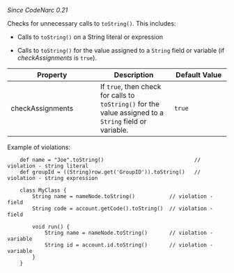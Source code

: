 *Since CodeNarc 0.21*

Checks for unnecessary calls to `toString()`. This includes:

  - Calls to `toString()` on a String literal or expression

  - Calls to `toString()` for the value assigned to a `String` field or
    variable (if *checkAssignments* is `true`).

<table>
<colgroup>
<col style="width: 40%" />
<col style="width: 33%" />
<col style="width: 25%" />
</colgroup>
<thead>
<tr class="header">
<th>Property</th>
<th>Description</th>
<th>Default Value</th>
</tr>
</thead>
<tbody>
<tr class="odd">
<td>checkAssignments</td>
<td>If <code>true</code>, then check for calls to <code>toString()</code> for the value assigned to a <code>String</code> field or variable.</td>
<td><code>true</code></td>
</tr>
</tbody>
</table>

Example of violations:

``` 
    def name = "Joe".toString()                             // violation - string literal
    def groupId = ((String)row.get('GroupID')).toString()   // violation - string expression

    class MyClass {
        String name = nameNode.toString()           // violation - field
        String code = account.getCode().toString()  // violation - field

        void run() {
            String name = nameNode.toString()       // violation - variable
            String id = account.id.toString()       // violation - variable
        }
    }
```
